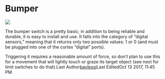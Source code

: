 # Bumper

![](https://phabricator.purduesigbots.com/file/data/kk7qmpwnn2qrve4myjbf/PHID-FILE-2nfrvybzswqtmk5l4i52/bumper_switch-300x300.jpg)

 The bumper switch is a pretty basic; in addition to being reliable and durable, it is easy to install and use. It falls into the category of “digital sensors,” meaning that it returns only two possible values: 1 or 0 \(and must be plugged into one of the cortex “digital” ports\).

Triggering it requires a reasonable amount of force, so don’t plan to use this for a movement that will lightly touch or graze its target object \(see next for limit switches to do that\).Last Author[baylessj](/p/baylessj/)Last EditedOct 13 2017, 11:45 PM

